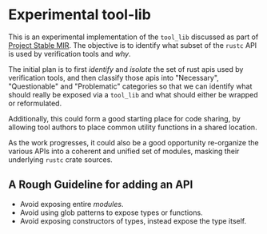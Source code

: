 # Experimental tool-lib

This is an experimental implementation of the `tool_lib` discussed as part of [Project Stable MIR](https://github.com/rust-lang/project-stable-mir).
The objective is to identify what subset of the `rustc` API is used by verification tools and *why*.

The initial plan is to first *identify* and *isolate* the set of rust apis used by verification tools, and then classify those apis into "Necessary", "Questionable" and "Problematic" categories so that we can identify what should really be exposed via a `tool_lib` and what should either be wrapped or reformulated.

Additionally, this could form a good starting place for code sharing, by allowing tool authors to place common utility functions in a shared location.

As the work progresses, it could also be a good opportunity re-organize the various APIs into a coherent and unified set of modules, masking their underlying `rustc` crate sources.

## A Rough Guideline for adding an API

- Avoid exposing entire _modules_.
- Avoid using glob patterns to expose types or functions. 
- Avoid exposing constructors of types, instead expose the type itself.
